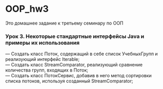 # OOP_hw3
Это домашнее задание к третьему семинару по ООП
### Урок 3. Некоторые стандартные интерфейсы Java и примеры их использования
— Создать класс Поток, содержащий в себе список УчебныхГрупп и реализующий интерфейс Iterable;  
— Создать класс StreamComparator, реализующий сравнение количества групп, входящих в Поток;  
— Создать класс ПотокСервис, добавив в него метод сортировки списка потоков, используя созданный StreamComparator;